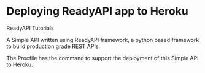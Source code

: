 # Deploying ReadyAPI app to Heroku

ReadyAPI Tutorials

A Simple API written using ReadyAPI framework, a python based framework to build production grade REST APIs.

The Procfile has the command to support the deployment of this Simple API to Heroku.
